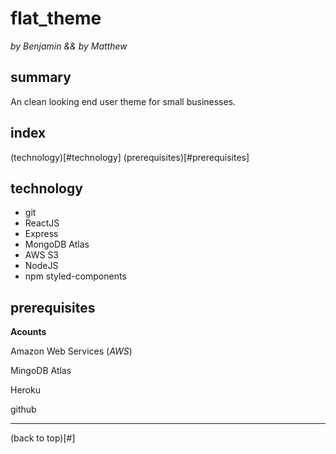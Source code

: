 # flat_theme
_by Benjamin && by Matthew_

## summary 
An clean looking end user theme for small businesses.

## index

(technology)[#technology]
(prerequisites)[#prerequisites]

## technology 

- git
- ReactJS
- Express
- MongoDB Atlas
- AWS S3
- NodeJS
- npm styled-components

## prerequisites

**Acounts**

Amazon Web Services (_AWS_)

MingoDB Atlas 

Heroku

github


---

(back to top)[#]
